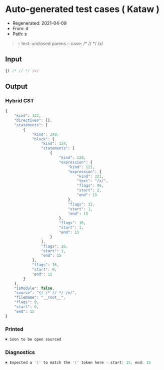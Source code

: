 # Auto-generated test cases ( Kataw )
- Regenerated: 2021-04-09
- From: d
- Path: s
> :: test: unclosed parens
> :: case: /* // */ /x/
## Input

`````js
{( /* // */ /x/
`````

## Output

### Hybrid CST

```javascript
{
    "kind": 122,
    "directives": [],
    "statements": [
        {
            "kind": 249,
            "block": {
                "kind": 124,
                "statements": [
                    {
                        "kind": 120,
                        "expression": {
                            "kind": 121,
                            "expression": {
                                "kind": 221,
                                "text": "/x/",
                                "flags": 96,
                                "start": 2,
                                "end": 15
                            },
                            "flags": 32,
                            "start": 1,
                            "end": 15
                        },
                        "flags": 16,
                        "start": 1,
                        "end": 15
                    }
                ],
                "flags": 16,
                "start": 1,
                "end": 15
            },
            "flags": 16,
            "start": 0,
            "end": 15
        }
    ],
    "isModule": false,
    "source": "{( /* // */ /x/",
    "fileName": "__root__",
    "flags": 0,
    "start": 0,
    "end": 15
}
```

### Printed

```javascript
✖ Soon to be open sourced
```

### Diagnostics

```javascript
✖ Expected a ')' to match the '(' token here - start: 15, end: 15

```

